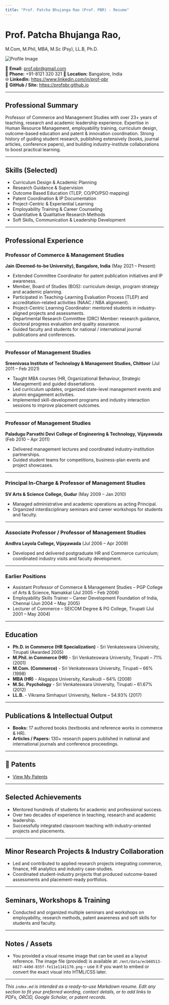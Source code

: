 ```yaml
---
title: "Prof. Patcha Bhujanga Rao (Prof. PBR) - Resume"
---
```


# Prof. Patcha Bhujanga Rao,
M.Com, M.Phil, MBA, M.Sc (Psy), LL.B, Ph.D.

![Profile Image](ecb68513-6827-449d-835f-fe11e1141170.png)

📧 **Email:** prof.pbr@gmail.com  
📱 **Phone:** +91-8121 320 321 
📍 **Location:** Bangalore, India  
🌐 **LinkedIn:** https://www.linkedin.com/in/prof-pbr  
🐙 **GitHub / Site:** https://profpbr.github.io


---

## Professional Summary

Professor of Commerce and Management Studies with over 23+ years of teaching, research and academic leadership experience. Expertise in Human Resource Management, employability training, curriculum design, outcome-based education and patent & innovation coordination. Strong history of guiding student research, publishing extensively (books, journal articles, conference papers), and building industry-institute collaborations to boost practical learning.

---

## Skills (Selected)

* Curriculum Design & Academic Planning
* Research Guidance & Supervision
* Outcome Based Education (TLEP, CO/PO/PSO mapping)
* Patent Coordination & IP Documentation
* Project-Centric & Experiential Learning
* Employability Training & Career Counseling
* Quantitative & Qualitative Research Methods
* Soft Skills, Communication & Leadership Development

---

## Professional Experience

### Professor of Commerce & Management Studies

**Jain (Deemed-to-be University), Bangalore, India** (May 2021 – Present)

* Extended Committee Coordinator for patent publication initiatives and IP awareness.
* Member, Board of Studies (BOS): curriculum design, program strategy and academic planning.
* Participated in Teaching-Learning Evaluation Process (TLEP) and accreditation-related activities (NAAC / NBA alignment).
* Project-Centric Learning Coordinator: mentored students in industry-aligned projects and assessments.
* Departmental Research Committee (DRC) Member: research guidance, doctoral progress evaluation and quality assurance.
* Guided faculty and students for national / international journal publications and conferences.

---

### Professor of Management Studies

**Sreenivasa Institute of Technology & Management Studies, Chittoor** (Jul 2011 – Feb 2021)

* Taught MBA courses (HR, Organizational Behaviour, Strategic Management) and guided dissertations.
* Led curriculum updates, organized state-level management events and alumni engagement activities.
* Implemented skill-development programs and industry interaction sessions to improve placement outcomes.

---

### Professor of Management Studies

**Paladugu Parvathi Devi College of Engineering & Technology, Vijayawada** (Feb 2010 – Apr 2011)

* Delivered management lectures and coordinated industry-institution partnerships.
* Guided student teams for competitions, business-plan events and project showcases.

---

### Principal In-Charge & Professor of Management Studies

**SV Arts & Science College, Gudur** (May 2009 – Jan 2010)

* Managed administrative and academic operations as acting Principal.
* Organized interdisciplinary seminars and career workshops for students and faculty.

---

### Associate Professor / Professor of Management Studies

**Andhra Loyola College, Vijayawada** (Jul 2006 – Apr 2009)

* Developed and delivered postgraduate HR and Commerce curriculum; coordinated industry visits and faculty development.

---

### Earlier Positions

* Assistant Professor of Commerce & Management Studies  –  PGP College of Arts & Science, Namakkal (Jul 2005 – Feb 2006)
* Employability Skills Trainer  –  Career Development Foundation of India, Chennai (Jun 2004 – May 2005)
* Lecturer of Commerce  –  SEICOM Degree & PG College, Tirupati (Jul 2001 – May 2004)

---

## Education

* **Ph.D. in Commerce (HR Specialization)** - Sri Venkateswara University, Tirupati (Awarded 2005)
* **M.Phil. in Commerce (HR)** - Sri Venkateswara University, Tirupati – 71% (2001)
* **M.Com. (Commerce)** - Sri Venkateswara University, Tirupati – 66% (1998)
* **MBA (HR)**  - Alagappa University, Karaikudi  –  64% (2008)
* **M.Sc. Psychology** - Sri Venkateswara University, Tirupati – 61.67% (2012)
* **LL.B.** - Vikrama Simhapuri University, Nellore – 54.93% (2017)

---

## Publications & Intellectual Output

* **Books:** 17 authored books (textbooks and reference works in commerce & HR).
* **Articles / Papers:** 130+ research papers published in national and international journals and conference proceedings.

---

## 📜 Patents
- [View My Patents](patents.md)

---

## Selected Achievements

* Mentored hundreds of students for academic and professional success.
* Over two decades of experience in teaching, research and academic leadership.
* Successfully integrated classroom teaching with industry-oriented projects and placements.

---

## Minor Research Projects & Industry Collaboration

* Led and contributed to applied research projects integrating commerce, finance, HR analytics and industry case-studies.
* Coordinated student-industry projects that produced outcome-based assessments and placement-ready portfolios.

---

## Seminars, Workshops & Training

* Conducted and organized multiple seminars and workshops on employability, research methods, patent awareness and soft skills for students and faculty.

---

## Notes / Assets

* You provided a visual resume image that can be used as a layout reference. The image file (provided) is available at: `/mnt/data/ecb68513-6827-449d-835f-fe11e1141170.png`  –  use it if you want to embed or convert the exact visual into HTML/CSS later.

---

*This `index.md` is intended as a ready-to-use Markdown resume. Edit any section to fit your preferred wording, contact details, or to add links to PDFs, ORCID, Google Scholar, or patent records.*
